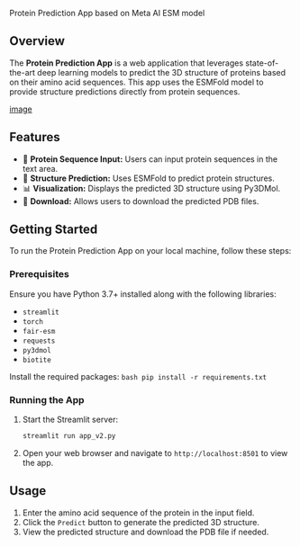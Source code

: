 Protein Prediction App based on Meta AI ESM model

## Overview
The **Protein Prediction App** is a web application that leverages state-of-the-art deep learning models to predict the 3D structure of proteins based on their amino acid sequences. This app uses the ESMFold model to provide structure predictions directly from protein sequences.

 [image](https://github.com/matusoff/ML_models/assets/94809104/203d0732-7c9c-4c17-ba96-e09ba59dc9d4)

## Features
- 🧬 **Protein Sequence Input:** Users can input protein sequences in the text area.
- 🧩 **Structure Prediction:** Uses ESMFold to predict protein structures.
- 📊 **Visualization:** Displays the predicted 3D structure using Py3DMol.
- 💾 **Download:** Allows users to download the predicted PDB files.

## Getting Started
To run the Protein Prediction App on your local machine, follow these steps:

### Prerequisites
Ensure you have Python 3.7+ installed along with the following libraries:
- `streamlit`
- `torch`
- `fair-esm`
- `requests`
- `py3dmol`
- `biotite`

Install the required packages:
    ```bash
    pip install -r requirements.txt
    ```

### Running the App
1. Start the Streamlit server:
    ```bash
    streamlit run app_v2.py
    ```
2. Open your web browser and navigate to `http://localhost:8501` to view the app.

## Usage
1. Enter the amino acid sequence of the protein in the input field.
2. Click the `Predict` button to generate the predicted 3D structure.
3. View the predicted structure and download the PDB file if needed.
